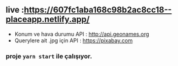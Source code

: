 


## live :https://607fc1aba168c98b2ac8cc18--placeapp.netlify.app/
 - Konum ve hava durumu API : http://api.geonames.org
 - Querylere ait .jpg için API : https://pixabay.com

### proje  `yarn start` ile çalışıyor.


